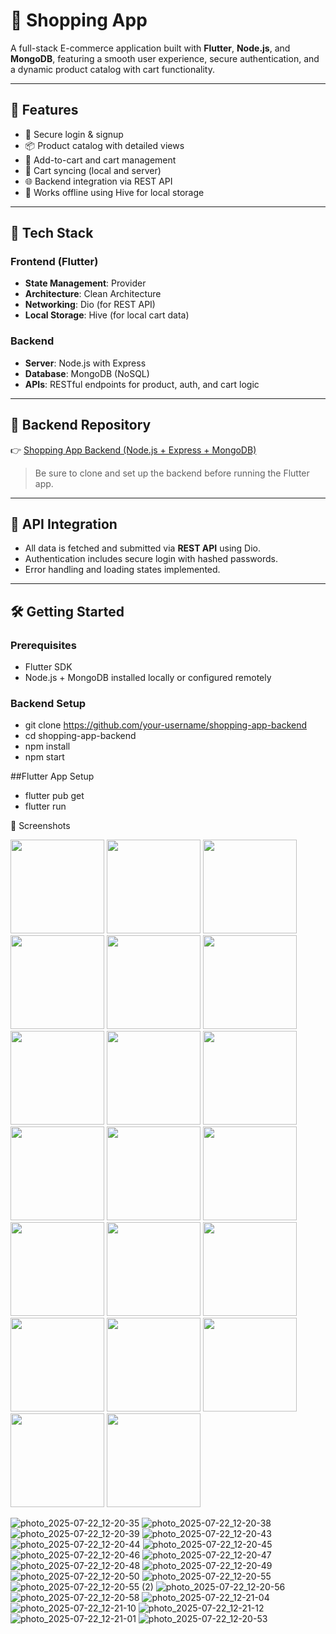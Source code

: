 # 🛒 Shopping App

A full-stack E-commerce application built with **Flutter**, **Node.js**, and **MongoDB**, featuring a smooth user experience, secure authentication, and a dynamic product catalog with cart functionality.


---

## 🚀 Features

- 🔐 Secure login & signup
- 📦 Product catalog with detailed views
- 🛒 Add-to-cart and cart management
- 🔄 Cart syncing (local and server)
- 🌐 Backend integration via REST API
- 📡 Works offline using Hive for local storage

---

## 🧱 Tech Stack

### Frontend (Flutter)
- **State Management**: Provider
- **Architecture**: Clean Architecture
- **Networking**: Dio (for REST API)
- **Local Storage**: Hive (for local cart data)

### Backend
- **Server**: Node.js with Express
- **Database**: MongoDB (NoSQL)
- **APIs**: RESTful endpoints for product, auth, and cart logic

---

## 🔗 Backend Repository

👉 [Shopping App Backend (Node.js + Express + MongoDB)](https://github.com/muhammednashat/server_shopping_app)

> Be sure to clone and set up the backend before running the Flutter app.

---

## 🔌 API Integration

- All data is fetched and submitted via **REST API** using Dio.
- Authentication includes secure login with hashed passwords.
- Error handling and loading states implemented.

---

## 🛠️ Getting Started

### Prerequisites
- Flutter SDK
- Node.js + MongoDB installed locally or configured remotely

### Backend Setup
- git clone https://github.com/your-username/shopping-app-backend
- cd shopping-app-backend
- npm install
- npm start

##Flutter App Setup
- flutter pub get
- flutter run

📸 Screenshots

<!-- Row 1 -->
<img src="https://github.com/user-attachments/assets/5da9c532-d530-4aed-a9ba-f62925ec4c66" width="150"/>
<img src="https://github.com/user-attachments/assets/39e941ce-467d-424b-b298-49d3e321acec" width="150"/>
<img src="https://github.com/user-attachments/assets/4609845f-def0-4532-a174-2116fca5045e" width="150"/>

<!-- Row 2 -->
<img src="https://github.com/user-attachments/assets/bd284e2b-8c24-47ec-9fda-58d08fd0f504" width="150"/>
<img src="https://github.com/user-attachments/assets/d7ea77fd-839c-41d7-bfee-edbe349e1e05" width="150"/>
<img src="https://github.com/user-attachments/assets/bd74a482-419f-4b77-b347-816a6f1998b1" width="150"/>

<!-- Row 3 -->
<img src="https://github.com/user-attachments/assets/7d10d15b-dee8-48ec-836f-090fa791d18c" width="150"/>
<img src="https://github.com/user-attachments/assets/4a1a9769-e8f7-4fd8-94f8-acd0791e148b" width="150"/>
<img src="https://github.com/user-attachments/assets/5d8d1cca-f8b9-4c9f-abfd-5f2889d6ced5" width="150"/>

<!-- Row 4 -->
<img src="https://github.com/user-attachments/assets/3b6c6f44-79ec-4932-92d0-832afd2fa9ef" width="150"/>
<img src="https://github.com/user-attachments/assets/1aa6a675-b451-4236-a48d-1b1fcf8d10ae" width="150"/>
<img src="https://github.com/user-attachments/assets/c96e3403-f315-4ff4-a9a8-dcd485afc0b8" width="150"/>

<!-- Row 5 -->
<img src="https://github.com/user-attachments/assets/e3f4fe0f-3c53-4e55-bae4-415de5329ec2" width="150"/>
<img src="https://github.com/user-attachments/assets/0a7496ca-5756-447f-8683-92245056e2de" width="150"/>
<img src="https://github.com/user-attachments/assets/00f3226b-632e-490f-842d-3e70294ee9db" width="150"/>

<!-- Row 6 -->
<img src="https://github.com/user-attachments/assets/f37599c9-c329-43e5-a35a-7998f00a9244" width="150"/>
<img src="https://github.com/user-attachments/assets/235db078-7053-42aa-b4ba-4970416c04bf" width="150"/>
<img src="https://github.com/user-attachments/assets/1395d364-8614-47a9-846f-d85e80c43c2d" width="150"/>

<!-- Row 7 -->
<img src="https://github.com/user-attachments/assets/1869f521-fa03-42c0-97ca-be746ca03ded" width="150"/>
<img src="https://github.com/user-attachments/assets/a03ae64b-ecea-4f45-8479-baf601a6ffec" width="150"/>



  


![photo_2025-07-22_12-20-35](https://github.com/user-attachments/assets/5da9c532-d530-4aed-a9ba-f62925ec4c66)
![photo_2025-07-22_12-20-38](https://github.com/user-attachments/assets/39e941ce-467d-424b-b298-49d3e321acec)
![photo_2025-07-22_12-20-39](https://github.com/user-attachments/assets/4609845f-def0-4532-a174-2116fca5045e)
![photo_2025-07-22_12-20-43](https://github.com/user-attachments/assets/bd284e2b-8c24-47ec-9fda-58d08fd0f504)
![photo_2025-07-22_12-20-44](https://github.com/user-attachments/assets/d7ea77fd-839c-41d7-bfee-edbe349e1e05)
![photo_2025-07-22_12-20-45](https://github.com/user-attachments/assets/bd74a482-419f-4b77-b347-816a6f1998b1)
![photo_2025-07-22_12-20-46](https://github.com/user-attachments/assets/7d10d15b-dee8-48ec-836f-090fa791d18c)
![photo_2025-07-22_12-20-47](https://github.com/user-attachments/assets/4a1a9769-e8f7-4fd8-94f8-acd0791e148b)
![photo_2025-07-22_12-20-48](https://github.com/user-attachments/assets/5d8d1cca-f8b9-4c9f-abfd-5f2889d6ced5)
![photo_2025-07-22_12-20-49](https://github.com/user-attachments/assets/3b6c6f44-79ec-4932-92d0-832afd2fa9ef)
![photo_2025-07-22_12-20-50](https://github.com/user-attachments/assets/1aa6a675-b451-4236-a48d-1b1fcf8d10ae)
![photo_2025-07-22_12-20-55](https://github.com/user-attachments/assets/c96e3403-f315-4ff4-a9a8-dcd485afc0b8)
 ![photo_2025-07-22_12-20-55 (2)](https://github.com/user-attachments/assets/e3f4fe0f-3c53-4e55-bae4-415de5329ec2)
![photo_2025-07-22_12-20-56](https://github.com/user-attachments/assets/0a7496ca-5756-447f-8683-92245056e2de)
![photo_2025-07-22_12-20-58](https://github.com/user-attachments/assets/00f3226b-632e-490f-842d-3e70294ee9db)
![photo_2025-07-22_12-21-04](https://github.com/user-attachments/assets/f37599c9-c329-43e5-a35a-7998f00a9244)
![photo_2025-07-22_12-21-10](https://github.com/user-attachments/assets/235db078-7053-42aa-b4ba-4970416c04bf)
![photo_2025-07-22_12-21-12](https://github.com/user-attachments/assets/1395d364-8614-47a9-846f-d85e80c43c2d)
![photo_2025-07-22_12-21-01](https://github.com/user-attachments/assets/1869f521-fa03-42c0-97ca-be746ca03ded)
![photo_2025-07-22_12-20-53](https://github.com/user-attachments/assets/a03ae64b-ecea-4f45-8479-baf601a6ffec)




 
  
